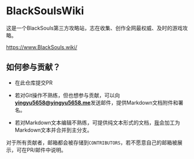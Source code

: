 # BlackSoulsWiki

这是一个BlackSouls第三方攻略站，志在收集、创作全网最权威、及时的游戏攻略。

https://www.BlackSouls.wiki/

## 如何参与贡献？

- 在此仓库提交PR

- 若对Git操作不熟练，但也想参与贡献，可以向**yingyu5658@yingyu5658.me**发送邮件，提供Markdown文档附件和署名。

- 若对Markdown文本编辑不熟练，可提供纯文本形式的文档，[我](mailto:yingyu5658@yingyu5658.me)会加工为Markdown文本并合并到主分支。

对于所有贡献者，邮箱都会被存储到`CONTRIBUTORS`，若不愿意自己的邮箱被展示，可在PR/邮件中说明。
